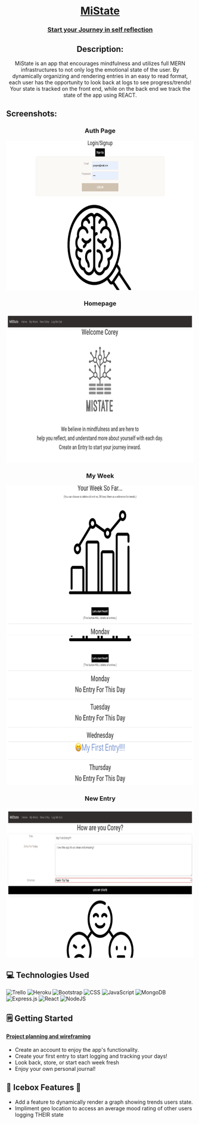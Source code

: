 <div id="description" align="center">

  # <u>MiState</u>

  ### [Start your Journey in self reflection](http://codemonk-wars.herokuapp.com/)

  ## Description:

  MiState is an app that encourages mindfulness and utilizes full MERN infrastructures to not only log the emotional state of the user.  By dynamically organizing and rendering entries in an easy to read format, each user has the opportunity to look back at logs to see progress/trends!  Your state is tracked on the front end, while on the back end we track the state of the app using REACT.

</div>

   ## Screenshots:
<h3 align="center">Auth Page</h3>
<img
    src="public/assets/AuthPage.png"
    width="800" height="400"
/><br>
<h3 align="center">Homepage</h3>
<img
  src="public/assets/HomePage.png"
  width="800" height="400"
/><br>
<h3 align="center">My Week</h3>
<img
  src="public/assets/MyWeek1.png"
  width="800" height="400"
/><br>
<img
  src="public/assets/MyWeek2.png"
  width="800" height="400"
/><br>
<h3 align="center">New Entry</h3>
<img
  src="public/assets/New Entry.png"
  width="800" height="400"
/>

## :computer: Technologies Used
![Trello](https://img.shields.io/badge/-Trello-05122A?style=flat&logo=trello)
![Heroku](https://img.shields.io/badge/-Heroku-05122A?style=flat&logo=heroku)
![Bootstrap](https://img.shields.io/badge/bootstrap-%23563D7C.svg?style=for-the-badge&logo=bootstrap&logoColor=white)
![CSS](https://img.shields.io/badge/CSS-239120?&style=for-the-badge&logo=css3&logoColor=white)
![JavaScript](https://img.shields.io/badge/JavaScript-323330?style=for-the-badge&logo=javascript&logoColor=F7DF1E)
![MongoDB](https://img.shields.io/badge/MongoDB-%234ea94b.svg?style=for-the-badge&logo=mongodb&logoColor=white)
![Express.js](https://img.shields.io/badge/express.js-%23404d59.svg?style=for-the-badge&logo=express&logoColor=%2361DAFB)
![React](https://img.shields.io/badge/react-%2320232a.svg?style=for-the-badge&logo=react&logoColor=%2361DAFB)
![NodeJS](https://img.shields.io/badge/node.js-6DA55F?style=for-the-badge&logo=node.js&logoColor=white)
<br>

## :spiral_notepad: Getting Started

 #### [Project planning and wireframing](https://trello.com/b/ParGbIjE/project-3)

 * Create an account to enjoy the app's functionality.
 * Create your first entry to start logging and tracking your days!
 * Look back, store, or start each week fresh 
 * Enjoy your own personal journal!


## :ice_cube: Icebox Features :ice_cube:
* Add a feature to dynamically render a graph showing trends users state.
* Impliment geo location to access an average mood rating of other users logging THEIR state